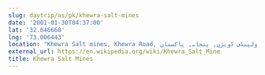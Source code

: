 ```yaml
---
slug: daytrip/as/pk/khewra-salt-mines
date: '2001-01-30T04:37:00'
lat: '32.646668'
lng: '73.006443'
location: "Khewra Salt mines, Khewra Road, کھیوڑہ, تحصیل پنڈ دادن خان, ضلع جہلم, راولپنڈی ڈویژن, پنجاب, پاکستان"
external_url: https://en.wikipedia.org/wiki/Khewra_Salt_Mine
title: Khewra Salt Mines
---
```



